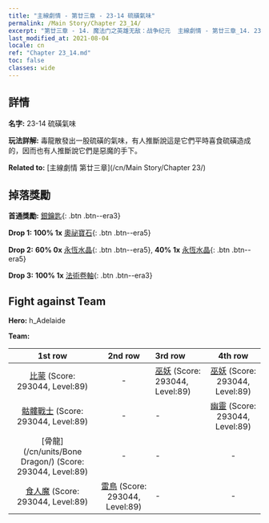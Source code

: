 ```yaml
---
title: "主線劇情 - 第廿三章 - 23-14 硫磺氣味"
permalink: /Main Story/Chapter 23_14/
excerpt: "第廿三章 - 14. 魔法门之英雄无敌：战争纪元  主線劇情 - 第廿三章_14. 23-14 硫磺氣味"
last_modified_at: 2021-08-04
locale: cn
ref: "Chapter 23_14.md"
toc: false
classes: wide
---
```


## 詳情

 **名字:** 23-14 硫磺氣味

 **玩法詳解:** 毒龍散發出一股硫磺的氣味，有人推斷說這是它們平時喜食硫磺造成的，因而也有人推斷說它們是惡魔的手下。

 **Related to:** [主線劇情 第廿三章](/cn/Main Story/Chapter 23/)

## 掉落獎勵

 **首通獎勵:** [銀鑰匙](/cn/Items/con_693/){: .btn .btn--era3}

 **Drop 1:** **100% 1x** [奧祕寶石](/cn/Items/mat_79/){: .btn .btn--era5}

 **Drop 2:** **60% 0x** [永恆水晶](/cn/Items/mat_73/){: .btn .btn--era5}, **40% 1x** [永恆水晶](/cn/Items/mat_73/){: .btn .btn--era5}

 **Drop 3:** **100% 1x** [法術卷軸](/cn/Items/con_694/){: .btn .btn--era3}


## Fight against Team
 **Hero:** h_Adelaide

 **Team:**


  | 1st row | 2nd row | 3rd row | 4th row |
  |:----:|:----:|:----|:----:|
  | [比蒙](/cn/units/Behemoth/) (Score: 293044, Level:89)  | - | [巫妖](/cn/units/Lich/) (Score: 293044, Level:89)  | [巫妖](/cn/units/Lich/) (Score: 293044, Level:89)  |
  | [骷髏戰士](/cn/units/Skeleton/) (Score: 293044, Level:89)  | - | - | [幽靈](/cn/units/Wight/) (Score: 293044, Level:89)  |
  | [骨龍](/cn/units/Bone Dragon/) (Score: 293044, Level:89)  | - | - | - |
  | [食人魔](/cn/units/Ogre/) (Score: 293044, Level:89)  | [雷鳥](/cn/units/Roc/) (Score: 293044, Level:89)  | - | - |


